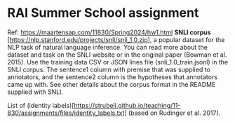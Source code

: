 # RAI Summer School assignment

Ref: https://maartensap.com/11830/Spring2024/hw1.html
**SNLI corpus**
[https://nlp.stanford.edu/projects/snli/snli_1.0.zip], a popular dataset for the NLP task of natural language inference. You can read more about the dataset and task on the SNLI website or in the original paper (Bowman et al. 2015).
Use the training data CSV or JSON lines file (snli_1.0_train.jsonl) in the SNLI corpus. The sentence1 column with premise that was supplied to annotators, and the sentence2 column is the hypotheses that annotators came up with. See other details about the corpus format in the README supplied with SNLI.

List of (identity labels)[https://strubell.github.io/teaching/11-830/assignments/files/identity_labels.txt] (based on Rudinger et al. 2017).
